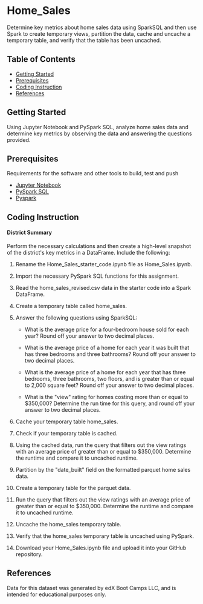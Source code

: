 # Home_Sales

Determine key metrics about home sales data using SparkSQL and then use Spark to create temporary views, partition the data, cache and uncache a temporary table, and verify that the table has been uncached. 

## Table of Contents

- [Getting Started](#getting-started)
- [Prerequisites](#Prerequisites)
- [Coding Instruction](#Coding-Instruction)
- [References](#references)
  
## Getting Started
Using Jupyter Notebook and PySpark SQL, analyze home sales data and determine key metrics by observing the data and answering the questions provided.

## Prerequisites

Requirements for the software and other tools to build, test and push 

- [Jupyter Notebook](https://jupyter.org/)
- [PySpark SQL](https://phoenixnap.com/kb/jupyter-pyspark#:~:text=Import%20the%20findspark%20module%2C%20initialize%20the%20module%2C%20and,show%20any%20errors%2C%20indicating%20the%20import%20was%20successful.)
- [Pyspark](https://spark.apache.org/docs/latest/api/python/getting_started/install.html)
  

## Coding Instruction

#### District Summary

Perform the necessary calculations and then create a high-level snapshot of the district's key metrics in a DataFrame.
Include the following:

1. Rename the Home_Sales_starter_code.ipynb file as Home_Sales.ipynb.
   
2. Import the necessary PySpark SQL functions for this assignment.
   
3. Read the home_sales_revised.csv data in the starter code into a Spark DataFrame.
   
4. Create a temporary table called home_sales.
   
5. Answer the following questions using SparkSQL:
    
     - What is the average price for a four-bedroom house sold for each year? Round off your answer to two decimal places.
 
     - What is the average price of a home for each year it was built that has three bedrooms and three bathrooms? Round off your answer to two decimal places.
 
     - What is the average price of a home for each year that has three bedrooms, three bathrooms, two floors, and is greater than or equal to 2,000 square feet? Round off your answer to two decimal places.

     - What is the "view" rating for homes costing more than or equal to $350,000? Determine the run time for this query, and round off your answer to two decimal places.
       
6. Cache your temporary table home_sales.
    
7. Check if your temporary table is cached.
    
8. Using the cached data, run the query that filters out the view ratings with an average price of greater than or equal to $350,000. Determine the runtime and compare it to uncached runtime.
    
9. Partition by the "date_built" field on the formatted parquet home sales data.
    
10. Create a temporary table for the parquet data.
    
11.  Run the query that filters out the view ratings with an average price of greater than or equal to $350,000. Determine the runtime and compare it to uncached runtime.
    
12.  Uncache the home_sales temporary table.
    
13.  Verify that the home_sales temporary table is uncached using PySpark.
    
14.  Download your Home_Sales.ipynb file and upload it into your GitHub repository.


## References

Data for this dataset was generated by edX Boot Camps LLC, and is intended for educational purposes only.




